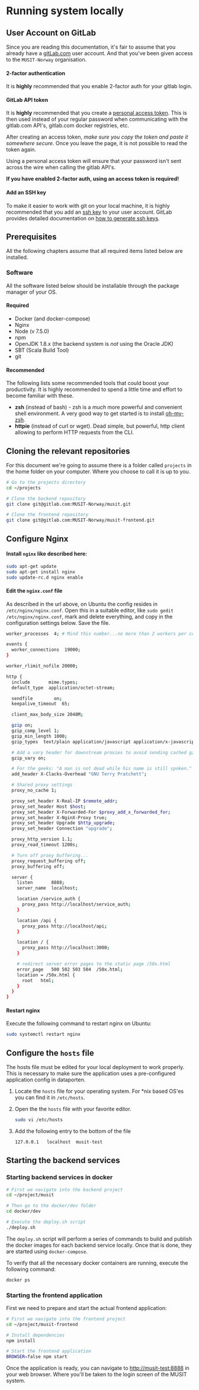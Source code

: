 # Running system locally

## User Account on GitLab

Since you are reading this documentation, it's fair to assume that you already have a [gitLab.com](https://gitlab.com) user account. And that you've been given access to the `MUSIT-Norway` organisation.

#### 2-factor authentication

It is **highly** recommended that you enable 2-factor auth for your gitlab login.

#### GitLab API token

It is **highly** recommended that you create a [personal access token](https://gitlab.com/profile/personal_access_tokens). This is then used instead of your regular password when communicating with the gitlab.com API's, gitlab.com docker registries, etc.

After creating an access token, _make sure you copy the token and paste it somewhere secure_. Once you leave the page, it is not possible to read the token again.

Using a personal access token will ensure that your password isn't sent across the wire when calling the gitlab API's.

**If you have enabled 2-factor auth, using an access token is required!**

#### Add an SSH key

To make it easier to work with git on your local machine, it is highly recommended that you add an [ssh key](https://gitlab.com/profile/keys) to your user account. GitLab provides detailed documentation on [how to generate ssh keys](https://gitlab.com/help/ssh/README).

## Prerequisites

All the following chapters assume that all required items listed below are installed.

### Software

All the software listed below should be installable through the package manager of your OS.

#### Required

* Docker (and docker-compose)
* Nginx
* Node (v 7.5.0)
* npm
* OpenJDK 1.8.x (the backend system is _not_ using the Oracle JDK)
* SBT (Scala Build Tool)
* git


#### Recommended

The following lists some recommended tools that could boost your productivity. It is highly recommended to spend a little time and effort to become familiar with these.

* **zsh** (instead of bash) - zsh is a _much_ more powerful and convenient shell environment. A very good way to get started is to install [oh-my-zsh](http://ohmyz.sh).
* **httpie** (instead of curl or wget). Dead simple, but powerful, http client allowing to perform HTTP requests from the CLI.

## Cloning the relevant repositories

For this document we're going to assume there is a folder called `projects` in the home folder on your computer. Where you choose to call it is up to you.

```bash
# Go to the projects directory
cd ~/projects

# Clone the backend repository
git clone git@gitlab.com:MUSIT-Norway/musit.git

# Clone the frontend repository
git clone git@gitlab.com:MUSIT-Norway/musit-frontend.git
```

## Configure Nginx

#### Install `nginx` like described here:

```bash
sudo apt-get update
sudo apt-get install nginx
sudo update-rc.d nginx enable
```

####  Edit the `nginx.conf` file

As described in the url above, on Ubuntu the config resides in `/etc/nginx/nginx.conf`. Open this in a suitable editor, like `sudo gedit /etc/nginx/nginx.conf`, mark and delete everything, and copy in the configuration settings below. Save the file.

```bash
worker_processes  4; # Mind this number...no more than 2 workers per core.

events {
  worker_connections  19000;
}

worker_rlimit_nofile 20000;

http {
  include       mime.types;
  default_type  application/octet-stream;

  sendfile        on;
  keepalive_timeout  65;

  client_max_body_size 2048M;

  gzip on;
  gzip_comp_level 1;
  gzip_min_length 1000;
  gzip_types  text/plain application/javascript application/x-javascript text/javascript text/xml text/css ;

  # Add a vary header for downstream proxies to avoid sending cached gzipped files to IE6
  gzip_vary on;

  # For the geeks: "A man is not dead while his name is still spoken." -Terry Pratchett
  add_header X-Clacks-Overhead "GNU Terry Pratchett";

  # Shared proxy settings
  proxy_no_cache 1;

  proxy_set_header X-Real-IP $remote_addr;
  proxy_set_header Host $host;
  proxy_set_header X-Forwarded-For $proxy_add_x_forwarded_for;
  proxy_set_header X-NginX-Proxy true;
  proxy_set_header Upgrade $http_upgrade;
  proxy_set_header Connection "upgrade";

  proxy_http_version 1.1;
  proxy_read_timeout 1200s;

  # Turn off proxy buffering...
  proxy_request_buffering off;
  proxy_buffering off;

  server {
    listen       8888;
    server_name  localhost;

    location /service_auth {
      proxy_pass http://localhost/service_auth;
    }

    location /api {
      proxy_pass http://localhost/api;
    }

    location / {
      proxy_pass http://localhost:3000;
    }

    # redirect server error pages to the static page /50x.html
    error_page   500 502 503 504  /50x.html;
    location = /50x.html {
      root   html;
    }
  }
}
```

#### Restart nginx

Execute the following command to restart nginx on Ubuntu:

```bash
sudo systemctl restart nginx
```

## Configure the `hosts` file

The hosts file must be edited for your local deployment to work properly. This is necessary to make sure the application uses a pre-configured application config in dataporten.

1. Locate the `hosts` file for your operating system. For *nix based OS'es you can find it in `/etc/hosts`.

2. Open the the `hosts` file with your favorite editor.

    ```bash
    sudo vi /etc/hosts
    ```
3. Add the following entry to the bottom of the file

    ```bash
    127.0.0.1	localhost  musit-test
    ```


## Starting the backend services


### Starting backend services in docker

```bash
# First we navigate into the backend project
cd ~/project/musit

# Then go to the docker/dev folder
cd docker/dev

# Execute the deploy.sh script
./deploy.sh
```

The `deploy.sh` script will perform a series of commands to build and publish the docker images for each backend service locally. Once that is done, they are started using `docker-compose`.



To verify that all the necessary docker containers are running, execute the following command:

```bash
docker ps
```


### Starting the frontend application

First we need to prepare and start the actual frontend application:

```bash
# First we navigate into the frontend project
cd ~/project/musit-frontend

# Install dependencies
npm install

# Start the frontend application
BROWSER=false npm start
```

Once the application is ready, you can navigate to [http://musit-test:8888](http://musit-test:8888) in your web browser. Where you'll be taken to the login screen of the MUSIT system.

